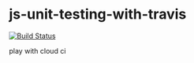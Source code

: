 # js-unit-testing-with-travis

[![Build Status](https://travis-ci.org/zzo/js-unit-testing-with-travis.svg?branch=master)](https://travis-ci.org/zzo/js-unit-testing-with-travis)

play with cloud ci
